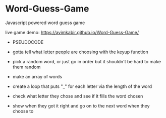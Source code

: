 # Word-Guess-Game
Javascript powered word guess game

live game demo: https://avimkabir.github.io/Word-Guess-Game/

* PSEUDOCODE

* gotta tell what letter people are choosing with the keyup function

* pick a random word, or just go in order but it shouldn't be hard to make them random

* make an array of words

* create a loop that puts "_" for each letter via the length of the word

* check what letter they chose and see if it fills the word chosen

* show when they got it right and go on to the next word when they choose to


